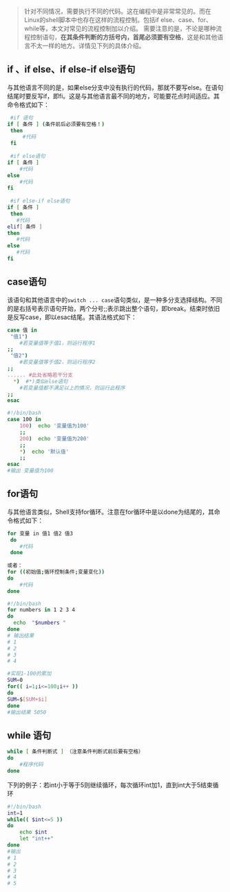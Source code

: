 <br>

>针对不同情况，需要执行不同的代码。这在编程中是非常常见的。而在Linux的shell脚本中也存在这样的流程控制。包括if else、case、for、while等，本文对常见的流程控制加以介绍。
需要注意的是，不论是哪种流程控制语句，**在其条件判断的方括号内，首尾必须要有空格**，这是和其他语言不太一样的地方。详情见下列的具体介绍。

## if 、if else、if else-if else语句 
与其他语言不同的是，如果else分支中没有执行的代码，那就不要写else。在语句结尾时要反写if，即fi。这是与其他语言最不同的地方，可能要花点时间适应。其命令格式如下：
```bash
 #if 语句
if [ 条件 ] (条件前后必须要有空格！)
 then
     #代码
 fi
 
 #if else语句
if [ 条件 ]
    #代码
else
    #代码
fi
 
 #if else-if else语句
if [ 条件 ] 
 then
   #代码
elif[ 条件 ]
then 
   #代码
else
   #代码
fi
```

## case语句
该语句和其他语言中的`switch ... case`语句类似，是一种多分支选择结构。不同的是右括号表示语句开始，两个分号;;表示跳出整个语句，即break。结束时依旧是反写case，即以esac结尾。其语法格式如下：
```bash
case 值 in
 "值1")
    #若变量值等于值1，则运行程序1
;;
 "值2")
    #若变量值等于值2，则运行程序2
;;
...... #此处省略若干分支
  *)  #*)类似else语句
    #若变量值都不满足以上的情况，则运行此程序
;;
esac
```
```bash
#!/bin/bash
case 100 in
    100)  echo '变量值为100'
    ;;
    200)  echo '变量值为200'
    ;;
    *)  echo '默认值'
    ;;
esac
#输出 变量值为100
```

## for语句
与其他语言类似，Shell支持for循环。注意在for循环中是以done为结尾的，其命令格式如下：
```bash
for 变量 in 值1 值2 值3
 do 
    #代码
 done 
 
或者：
for ((初始值;循环控制条件;变量变化))
do 
    #代码
done 
```
```bash
#!/bin/bash
for numbers in 1 2 3 4 
do 
  echo  "$numbers "
done
# 输出结果
# 1 
# 2
# 3
# 4

#实现1-100的累加
SUM=0
for(( i=1;i<=100;i++ ))
do 
SUM=$[SUM+$i]
done
#输出结果 5050
```

## while 语句
```bash
while [ 条件判断式 ] （注意条件判断式前后要有空格）
do 
    #程序代码
done 
```
下列的例子：若int小于等于5则继续循环，每次循环int加1，直到int大于5结束循环
```bash
#!/bin/bash
int=1
while(( $int<=5 ))
do
    echo $int
    let "int++"
done
#输出
# 1
# 2
# 3
# 4
# 5
```